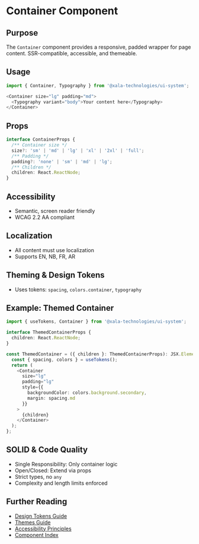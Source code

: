 # Container Component

## Purpose
The `Container` component provides a responsive, padded wrapper for page content. SSR-compatible, accessible, and themeable.

## Usage
```typescript
import { Container, Typography } from '@xala-technologies/ui-system';

<Container size="lg" padding="md">
  <Typography variant="body">Your content here</Typography>
</Container>
```

## Props
```typescript
interface ContainerProps {
  /** Container size */
  size?: 'sm' | 'md' | 'lg' | 'xl' | '2xl' | 'full';
  /** Padding */
  padding?: 'none' | 'sm' | 'md' | 'lg';
  /** Children */
  children: React.ReactNode;
}
```

## Accessibility
- Semantic, screen reader friendly
- WCAG 2.2 AA compliant

## Localization
- All content must use localization
- Supports EN, NB, FR, AR

## Theming & Design Tokens
- Uses tokens: `spacing`, `colors.container`, `typography`

## Example: Themed Container
```typescript
import { useTokens, Container } from '@xala-technologies/ui-system';

interface ThemedContainerProps {
  children: React.ReactNode;
}

const ThemedContainer = ({ children }: ThemedContainerProps): JSX.Element => {
  const { spacing, colors } = useTokens();
  return (
    <Container 
      size="lg" 
      padding="lg" 
      style={{ 
        backgroundColor: colors.background.secondary,
        margin: spacing.md 
      }}
    >
      {children}
    </Container>
  );
};
```

## SOLID & Code Quality
- Single Responsibility: Only container logic
- Open/Closed: Extend via props
- Strict types, no `any`
- Complexity and length limits enforced

## Further Reading
- [Design Tokens Guide](../design-tokens.md)
- [Themes Guide](../themes.md)
- [Accessibility Principles](../architecture.md)
- [Component Index](./README.md)
